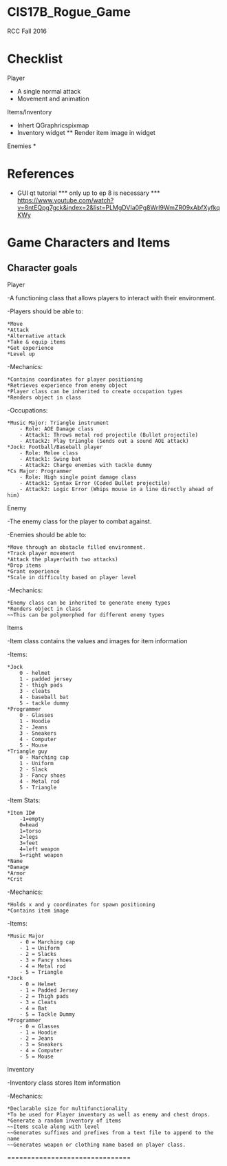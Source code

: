 # CIS17B_Rogue_Game
RCC Fall 2016 

Checklist
===============================
Player
* A single normal attack
* Movement and animation

Items/Inventory
* Inhert QGraphricspixmap
* Inventory widget
** Render item image in widget

Enemies
* 

References
===============================
* GUI qt tutorial
*** only up to ep 8 is necessary
*** https://www.youtube.com/watch?v=8ntEQpg7gck&index=2&list=PLMgDVIa0Pg8WrI9WmZR09xAbfXyfkqKWy


Game Characters and Items
===============================
Character goals
-------------------------------
Player

-A functioning class that allows players to interact with their environment.

-Players should be able to:

	*Move
	*Attack
	*Alternative attack
	*Take & equip items
	*Get experience
	*Level up
-Mechanics:

	*Contains coordinates for player positioning
	*Retrieves experience from enemy object
  	*Player class can be inherited to create occupation types
  	*Renders object in class
	
-Occupations:
	
	*Music Major: Triangle instrument
		- Role: AOE Damage class
		- Attack1: Throws metal rod projectile (Bullet projectile)
		- Attack2: Play triangle (Sends out a sound AOE attack)
	*Jock: Football/Baseball player
		- Role: Melee class
		- Attack1: Swing bat
		- Attack2: Charge enemies with tackle dummy
	*Cs Major: Programmer
		- Role: High single point damage class
		- Attack1: Syntax Error (Coded Bullet projectile)
		- Attack2: Logic Error (Whips mouse in a line directly ahead of him)

Enemy

-The enemy class for the player to combat against.

-Enemies should be able to:

	*Move through an obstacle filled environment.
	*Track player movement
	*Attack the player(with two attacks)
	*Drop items
	*Grant experience
	*Scale in difficulty based on player level
-Mechanics:

	*Enemy class can be inherited to generate enemy types
  	*Renders object in class
	~~This can be polymorphed for different enemy types

Items

-Item class contains the values and images for item information

-Items:
	
	*Jock
		0 - helmet
		1 - padded jersey
		2 - thigh pads
		3 - cleats
		4 - baseball bat
		5 - tackle dummy
	*Programmer
		0 - Glasses
		1 - Hoodie
		2 - Jeans
		3 - Sneakers
		4 - Computer
		5 - Mouse
	*Triangle guy
		0 - Marching cap
		1 - Uniform
		2 - Slack
		3 - Fancy shoes
		4 - Metal rod
		5 - Triangle
		
		

-Item Stats:

	*Item ID#
		-1=empty
		0=head
		1=torso
		2=legs
		3=feet
		4=left weapon
		5=right weapon
  	*Name
	*Damage
	*Armor
	*Crit
-Mechanics:

	*Holds x and y coordinates for spawn positioning
  	*Contains item image
	
-Items:

	*Music Major
		- 0 = Marching cap
		- 1 = Uniform
		- 2 = Slacks
		- 3 = Fancy shoes
		- 4 = Metal rod
		- 5 = Triangle
	*Jock
		- 0 = Helmet
		- 1 = Padded Jersey
		- 2 = Thigh pads
		- 3 = Cleats
		- 4 = Bat
		- 5 = Tackle Dummy
	*Programmer
		- 0 = Glasses
		- 1 = Hoodie
		- 2 = Jeans
		- 3 = Sneakers
		- 4 = Computer
		- 5 = Mouse
		

Inventory

-Inventory class stores Item information

-Mechanics:

	*Declarable size for multifunctionality
	*To be used for Player inventory as well as enemy and chest drops.
	*Generate a random inventory of items
	~~Items scale along with level
	~~Generates suffixes and prefixes from a text file to append to the name
  	~~Generates weapon or clothing name based on player class.
	
===============================





